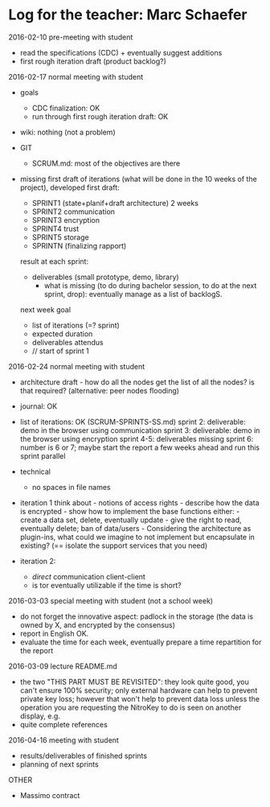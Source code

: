 # Log for the teacher: Marc Schaefer

2016-02-10 pre-meeting with student
  - read the specifications (CDC) + eventually suggest additions
  - first rough iteration draft (product backlog?)

2016-02-17 normal meeting with student
  - goals
    - CDC finalization: OK
    - run through first rough iteration draft: OK

  - wiki: nothing (not a problem)
  - GIT
    - SCRUM.md: most of the objectives are there

  - missing first draft of iterations (what will be done in the 10 weeks of the project), developed first draft:
    - SPRINT1 (state+planif+draft architecture)   2 weeks
    - SPRINT2  communication
    - SPRINT3  encryption
    - SPRINT4  trust
    - SPRINT5  storage
    - SPRINTN (finalizing rapport)

    result at each sprint:
      - deliverables (small prototype, demo, library)
        - what is missing (to do during bachelor session, to do at the next sprint, drop): eventually manage as a list of backlogS.

    next week goal
      - list of iterations (=? sprint)
      - expected duration
      - deliverables attendus
      - // start of sprint 1

2016-02-24 normal meeting with student
   -  architecture draft
     - how do all the nodes get the list of all the nodes? is that required? (alternative: peer nodes flooding)

   - journal: OK
   - list of iterations: OK (SCRUM-SPRINTS-SS.md)
        sprint 2: deliverable: demo in the browser using communication
        sprint 3: deliverable: demo in the browser using encryption
        sprint 4-5: deliverables missing
        sprint 6: number is 6 or 7;  maybe start the report a few weeks ahead and run this sprint parallel
   - technical
        - no spaces in file names
   - iteration 1
        think about
           - notions of access rights
           - describe how the data is encrypted
           - show how to implement the base functions either:
             - create a data set, delete, eventually update
             - give the right to read, eventually delete; ban of data/users
           - Considering the architecture as plugin-ins, what could we imagine to not implement but encapsulate in existing? (== isolate the support services that you need)
   - iteration 2:
        - *direct* communication client-client
        - is tor eventually utilizable if the time is short?

2016-03-03 special meeting with student (not a school week)
   - do not forget the innovative aspect: padlock in the storage
     (the data is owned by X, and encrypted by the consensus)
   - report in English OK.
   - evaluate the time for each week, eventually prepare a time
     repartition for the report


2016-03-09 lecture README.md
   - the two "THIS PART MUST BE REVISITED": they look quite good, you can't
     ensure 100% security; only external hardware can help to prevent
     private key loss; however that won't help to prevent data loss unless
     the operation you are requesting the NitroKey to do is seen on another
     display, e.g.
   - quite complete references

2016-04-16 meeting with student
   - results/deliverables of finished sprints
   - planning of next sprints

OTHER
   - Massimo contract
